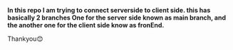 **In this repo I am trying to connect serverside to client side. this has basically 2 branches One for the server side known as main branch, and the another one for the client side know as fronEnd.**

Thankyou😊 
